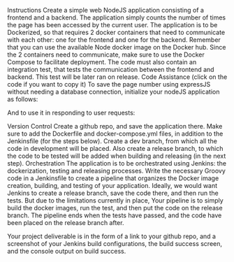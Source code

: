 Instructions
Create a simple web NodeJS application consisting of a frontend and a backend. The application simply counts the number of times the page has been accessed by the current user.
The application is to be Dockerized, so that requires 2 docker containers that need to communicate with each other: one for the frontend and one for the backend. Remember that you can use the available Node docker image on the Docker hub. Since the 2 containers need to communicate, make sure to use the Docker Compose to facilitate deployment.
The code must also contain an integration test, that tests the communication between the frontend and backend. This test will be later ran on release.
Code Assistance (click on the code if you want to copy it)
To save the page number using expressJS without needing a database connection, initialize your nodeJS application as follows:
 
And to use it in responding to user requests:
 
Version Control
Create a github repo, and save the application there. Make sure to add the Dockerfile and docker-compose.yml files, in addition to the Jenkinsfile (for the steps below). Create a dev branch, from which all the code in development will be placed. Also create a release branch, to which the code to be tested will be added when building and releasing (in the next step).
Orchestration
The application is to be orchestrated using Jenkins: the dockerization, testing and releasing processes.  Write the necessary Groovy code in a Jenkinsfile to create a pipeline that organizes the Docker image creation, building, and testing of your application. Ideally, we would want Jenkins to create a release branch, save the code there, and then run the tests. But due to the limitations currently in place, Your pipeline is to simply build the docker images, run the test, and then put the code on the release branch. The pipeline ends when the tests have passed, and the code have been placed on the release branch after.

Your project deliverable is in the form of a link to your github repo, and a screenshot of your Jenkins build configurations, the build success screen, and the console output on build success.



